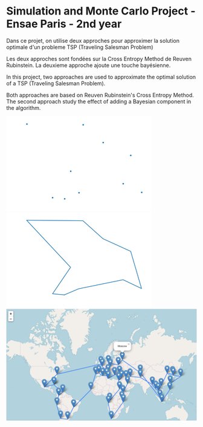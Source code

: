 # Simulation and Monte Carlo Project - Ensae Paris - 2nd year

Dans ce projet, on utilise deux approches pour approximer la solution optimale d'un probleme TSP (Traveling Salesman Problem)

Les deux approches sont fondées sur la Cross Entropy Method de Reuven Rubinstein. 
La deuxieme approche ajoute une touche bayésienne.

In this project, two approaches are used to approximate the optimal solution of a TSP (Traveling Salesman Problem).

Both approaches are based on Reuven Rubinstein's Cross Entropy Method. 
The second approach study the effect of adding a Bayesian component in the algorithm.

![alt text](Images/image1.png)
![alt text](Images/Image2.png)
![alt text](Images/map.png)

